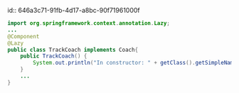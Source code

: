 id:: 646a3c71-91fb-4d17-a8bc-90f71961000f
```java
import org.springframework.context.annotation.Lazy;
...
@Component
@Lazy
public class TrackCoach implements Coach{
    public TrackCoach() {
        System.out.println("In constructor: " + getClass().getSimpleName());
    }
	...
}
```
